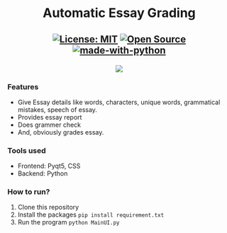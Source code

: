 <h1 align="center">Automatic Essay Grading</h1>

<h2 align="center">
  
  [![License: MIT](https://img.shields.io/badge/License-MIT-yellow.svg)](https://opensource.org/licenses/MIT)
  [![Open Source](https://badges.frapsoft.com/os/v1/open-source.svg?v=103)](https://opensource.org/)
  [![made-with-python](https://img.shields.io/badge/Made%20with-Python-1f425f.svg)](https://www.python.org/)<br>

  <img src="https://github.com/rishav-karanjit/Automatic-Essay-Grading/blob/main/Doc/Images/Essay.gif"></img>
  
</h2>

### Features

- Give Essay details like words, characters, unique words, grammatical mistakes, speech of essay.
- Provides essay report
- Does grammer check
- And, obviously grades essay.

### Tools used

- Frontend: Pyqt5, CSS
- Backend: Python

### How to run?

1. Clone this repository
2. Install the packages ```pip install requirement.txt```
3. Run the program ```python MainUI.py```

